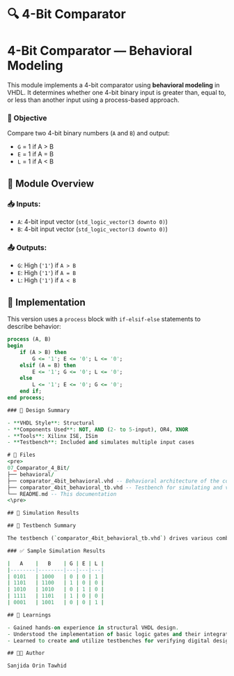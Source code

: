 # 🔍 4-Bit Comparator

# 4-Bit Comparator — Behavioral Modeling 
This module implements a 4-bit comparator using **behavioral modeling** in VHDL. It determines whether one 4-bit binary input is greater than, equal to, or less than another input using a process-based approach.

### 🎯 Objective

Compare two 4-bit binary numbers (`A` and `B`) and output:
- `G` = 1 if A > B
- `E` = 1 if A = B
- `L` = 1 if A < B

## 🔧 Module Overview

### 📥 Inputs:
- `A`: 4-bit input vector (`std_logic_vector(3 downto 0)`)
- `B`: 4-bit input vector (`std_logic_vector(3 downto 0)`)

### 📤 Outputs:
- `G`: High (`'1'`) if `A > B`
- `E`: High (`'1'`) if `A = B`
- `L`: High (`'1'`) if `A < B`

## 🧠 Implementation

This version uses a `process` block with `if-elsif-else` statements to describe behavior:

```vhdl
process (A, B)
begin
    if (A > B) then 
        G <= '1'; E <= '0'; L <= '0';
    elsif (A = B) then 
        E <= '1'; G <= '0'; L <= '0';
    else
        L <= '1'; E <= '0'; G <= '0';
    end if;
end process;

### 🧩 Design Summary

- **VHDL Style**: Structural
- **Components Used**: NOT, AND (2- to 5-input), OR4, XNOR
- **Tools**: Xilinx ISE, ISim
- **Testbench**: Included and simulates multiple input cases

# 📂 Files
<pre>
07_Comparator_4_Bit/
├── behavioral/
├── comparator_4bit_behavioral.vhd -- Behavioral architecture of the comparator
├── comparator_4bit_behavioral_tb.vhd -- Testbench for simulating and verifying the design
└── README.md -- This documentation
<\pre>

## 🧪 Simulation Results

## 🔬 Testbench Summary

The testbench (`comparator_4bit_behavioral_tb.vhd`) drives various combinations of inputs and monitors the outputs. It validates that the comparator behaves as expected in all cases.

### ✅ Sample Simulation Results

|   A    |   B    | G | E | L |
|--------|--------|---|---|---|
| 0101   | 1000   | 0 | 0 | 1 |
| 1101   | 1100   | 1 | 0 | 0 |
| 1010   | 1010   | 0 | 1 | 0 |
| 1111   | 1101   | 1 | 0 | 0 |
| 0001   | 1001   | 0 | 0 | 1 |

## 📝 Learnings

- Gained hands-on experience in structural VHDL design.
- Understood the implementation of basic logic gates and their integration into a larger system.
- Learned to create and utilize testbenches for verifying digital designs.

## 👩‍💻 Author

Sanjida Orin Tawhid

